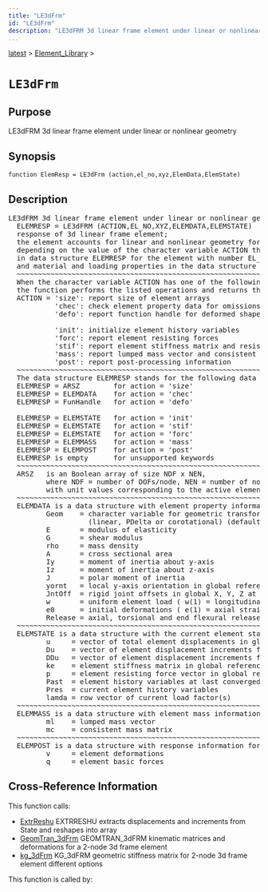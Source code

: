 ```yaml
---
title: "LE3dFrm"
id: "LE3dFrm"
description: "LE3dFRM 3d linear frame element under linear or nonlinear geometry"
...
```


<!-- <a name="_top"></a> -->
<!-- <div><a href="../../.autoindex.md">Home</a> &gt;  -->
 <a href="#">latest</a> &gt; <a href=".autoindex.md">Element_Library</a> &gt; 
<!-- LE3dFrm.m</div> -->

<!--<table width="100%"><tr><td align="left"><a href="../../.autoindex.md"><img alt="<" border="0" src="../../left.png">&nbsp;Master index</a></td>
<td align="right"><a href=".autoindex.md">Index for latest\Element_Library&nbsp;<img alt=">" border="0" src="../../right.png"></a></td></tr></table>-->
# `LE3dFrm`



## <a name="_name"></a>Purpose


LE3dFRM 3d linear frame element under linear or nonlinear geometry

<!-- <div class="box"><strong>LE3dFRM 3d linear frame element under linear or nonlinear geometry</strong></div> -->

## <a name="_synopsis"></a>Synopsis

`function ElemResp = LE3dFrm (action,el_no,xyz,ElemData,ElemState)` 

## Description


<pre class="comment">LE3dFRM 3d linear frame element under linear or nonlinear geometry   
  ELEMRESP = LE3dFRM (ACTION,EL_NO,XYZ,ELEMDATA,ELEMSTATE)
  response of 3d linear frame element;
  the element accounts for linear and nonlinear geometry for the nodal dof transformations; 
  depending on the value of the character variable ACTION the function returns information
  in data structure ELEMRESP for the element with number EL_NO, end node coordinates XYZ,
  and material and loading properties in the data structure ELEMDATA.
  ~~~~~~~~~~~~~~~~~~~~~~~~~~~~~~~~~~~~~~~~~~~~~~~~~~~~~~~~~~~~~~~~~~~~~~~~~~~~~~~~~~~~~~~~~
  When the character variable ACTION has one of the following values,
  the function performs the listed operations and returns the results in ELEMRESP:
  ACTION = 'size': report size of element arrays
           'chec': check element property data for omissions and assign default values
           'defo': report function handle for deformed shape

           'init': initialize element history variables
           'forc': report element resisting forces
           'stif': report element stiffness matrix and resisting forces
           'mass': report lumped mass vector and consistent mass matrix
           'post': report post-processing information
  ~~~~~~~~~~~~~~~~~~~~~~~~~~~~~~~~~~~~~~~~~~~~~~~~~~~~~~~~~~~~~~~~~~~~~~~~~~~~~~~~~~~~~~~~~
  The data structure ELEMRESP stands for the following data object(s) for each ACTION:
  ELEMRESP = ARSZ        for action = 'size' 
  ELEMRESP = ELEMDATA    for action = 'chec'
  ELEMRESP = FunHandle   for action = 'defo'

  ELEMRESP = ELEMSTATE   for action = 'init'
  ELEMRESP = ELEMSTATE   for action = 'stif'
  ELEMRESP = ELEMSTATE   for action = 'forc'
  ELEMRESP = ELEMMASS    for action = 'mass'
  ELEMRESP = ELEMPOST    for action = 'post'
  ELEMRESP is empty      for unsupported keywords
  ~~~~~~~~~~~~~~~~~~~~~~~~~~~~~~~~~~~~~~~~~~~~~~~~~~~~~~~~~~~~~~~~~~~~~~~~~~~~~~~~~~~~~~~~~
  ARSZ   is an Boolean array of size NDF x NEN,
         where NDF = number of DOFs/node, NEN = number of nodes,
         with unit values corresponding to the active element DOFs
  ~~~~~~~~~~~~~~~~~~~~~~~~~~~~~~~~~~~~~~~~~~~~~~~~~~~~~~~~~~~~~~~~~~~~~~~~~~~~~~~~~~~~~~~~~
  ELEMDATA is a data structure with element property information; it has the fields
         Geom    = character variable for geometric transformation of node variables
                   (linear, PDelta or corotational) (default=linear)
         E       = modulus of elasticity
         G       = shear modulus
         rho     = mass density
         A       = cross sectional area
         Iy      = moment of inertia about y-axis
         Iz      = moment of inertia about z-axis
         J       = polar moment of inertia
         yornt   = local y-axis orientation in global reference system (column vector)
         JntOff  = rigid joint offsets in global X, Y, Z at element ends; column 1 for node i, column 2 for node j
         w       = uniform element load ( w(1) = longitudinal, w(2),w(3) = transverse in y and z, resp.)
         e0      = initial deformations ( e(1) = axial strain, e(2),e(3) = curvature about y and z, resp.)
         Release = axial, torsional and end flexural releases in column vector (0=cont,1=hinge) (default=[0;0;0;0;0;0])
  ~~~~~~~~~~~~~~~~~~~~~~~~~~~~~~~~~~~~~~~~~~~~~~~~~~~~~~~~~~~~~~~~~~~~~~~~~~~~~~~~~~~~~~~~~
  ELEMSTATE is a data structure with the current element state; it has the fields
         u     = vector of total element displacements in global reference
         Du    = vector of element displacement increments from last convergence
         DDu   = vector of element displacement increments from last iteration
         ke    = element stiffness matrix in global reference; updated under ACTION = 'stif'
         p     = element resisting force vector in global reference; updated under ACTION = 'stif' or 'forc'
         Past  = element history variables at last converged state
         Pres  = current element history variables
         lamda = row vector of current load factor(s)
  ~~~~~~~~~~~~~~~~~~~~~~~~~~~~~~~~~~~~~~~~~~~~~~~~~~~~~~~~~~~~~~~~~~~~~~~~~~~~~~~~~~~~~~~~~
  ELEMMASS is a data structure with element mass information in fields
         ml    = lumped mass vector
         mc    = consistent mass matrix
  ~~~~~~~~~~~~~~~~~~~~~~~~~~~~~~~~~~~~~~~~~~~~~~~~~~~~~~~~~~~~~~~~~~~~~~~~~~~~~~~~~~~~~~~~~
  ELEMPOST is a data structure with response information for post-processing in fields
         v     = element deformations
         q     = element basic forces</pre>
<!-- <div class="fragment"><pre class="comment">LE3dFRM 3d linear frame element under linear or nonlinear geometry   
  ELEMRESP = LE3dFRM (ACTION,EL_NO,XYZ,ELEMDATA,ELEMSTATE)
  response of 3d linear frame element;
  the element accounts for linear and nonlinear geometry for the nodal dof transformations; 
  depending on the value of the character variable ACTION the function returns information
  in data structure ELEMRESP for the element with number EL_NO, end node coordinates XYZ,
  and material and loading properties in the data structure ELEMDATA.
  ~~~~~~~~~~~~~~~~~~~~~~~~~~~~~~~~~~~~~~~~~~~~~~~~~~~~~~~~~~~~~~~~~~~~~~~~~~~~~~~~~~~~~~~~~
  When the character variable ACTION has one of the following values,
  the function performs the listed operations and returns the results in ELEMRESP:
  ACTION = 'size': report size of element arrays
           'chec': check element property data for omissions and assign default values
           'defo': report function handle for deformed shape

           'init': initialize element history variables
           'forc': report element resisting forces
           'stif': report element stiffness matrix and resisting forces
           'mass': report lumped mass vector and consistent mass matrix
           'post': report post-processing information
  ~~~~~~~~~~~~~~~~~~~~~~~~~~~~~~~~~~~~~~~~~~~~~~~~~~~~~~~~~~~~~~~~~~~~~~~~~~~~~~~~~~~~~~~~~
  The data structure ELEMRESP stands for the following data object(s) for each ACTION:
  ELEMRESP = ARSZ        for action = 'size' 
  ELEMRESP = ELEMDATA    for action = 'chec'
  ELEMRESP = FunHandle   for action = 'defo'

  ELEMRESP = ELEMSTATE   for action = 'init'
  ELEMRESP = ELEMSTATE   for action = 'stif'
  ELEMRESP = ELEMSTATE   for action = 'forc'
  ELEMRESP = ELEMMASS    for action = 'mass'
  ELEMRESP = ELEMPOST    for action = 'post'
  ELEMRESP is empty      for unsupported keywords
  ~~~~~~~~~~~~~~~~~~~~~~~~~~~~~~~~~~~~~~~~~~~~~~~~~~~~~~~~~~~~~~~~~~~~~~~~~~~~~~~~~~~~~~~~~
  ARSZ   is an Boolean array of size NDF x NEN,
         where NDF = number of DOFs/node, NEN = number of nodes,
         with unit values corresponding to the active element DOFs
  ~~~~~~~~~~~~~~~~~~~~~~~~~~~~~~~~~~~~~~~~~~~~~~~~~~~~~~~~~~~~~~~~~~~~~~~~~~~~~~~~~~~~~~~~~
  ELEMDATA is a data structure with element property information; it has the fields
         Geom    = character variable for geometric transformation of node variables
                   (linear, PDelta or corotational) (default=linear)
         E       = modulus of elasticity
         G       = shear modulus
         rho     = mass density
         A       = cross sectional area
         Iy      = moment of inertia about y-axis
         Iz      = moment of inertia about z-axis
         J       = polar moment of inertia
         yornt   = local y-axis orientation in global reference system (column vector)
         JntOff  = rigid joint offsets in global X, Y, Z at element ends; column 1 for node i, column 2 for node j
         w       = uniform element load ( w(1) = longitudinal, w(2),w(3) = transverse in y and z, resp.)
         e0      = initial deformations ( e(1) = axial strain, e(2),e(3) = curvature about y and z, resp.)
         Release = axial, torsional and end flexural releases in column vector (0=cont,1=hinge) (default=[0;0;0;0;0;0])
  ~~~~~~~~~~~~~~~~~~~~~~~~~~~~~~~~~~~~~~~~~~~~~~~~~~~~~~~~~~~~~~~~~~~~~~~~~~~~~~~~~~~~~~~~~
  ELEMSTATE is a data structure with the current element state; it has the fields
         u     = vector of total element displacements in global reference
         Du    = vector of element displacement increments from last convergence
         DDu   = vector of element displacement increments from last iteration
         ke    = element stiffness matrix in global reference; updated under ACTION = 'stif'
         p     = element resisting force vector in global reference; updated under ACTION = 'stif' or 'forc'
         Past  = element history variables at last converged state
         Pres  = current element history variables
         lamda = row vector of current load factor(s)
  ~~~~~~~~~~~~~~~~~~~~~~~~~~~~~~~~~~~~~~~~~~~~~~~~~~~~~~~~~~~~~~~~~~~~~~~~~~~~~~~~~~~~~~~~~
  ELEMMASS is a data structure with element mass information in fields
         ml    = lumped mass vector
         mc    = consistent mass matrix
  ~~~~~~~~~~~~~~~~~~~~~~~~~~~~~~~~~~~~~~~~~~~~~~~~~~~~~~~~~~~~~~~~~~~~~~~~~~~~~~~~~~~~~~~~~
  ELEMPOST is a data structure with response information for post-processing in fields
         v     = element deformations
         q     = element basic forces</pre></div> -->

<!-- crossreference -->
## <a name="_cross"></a>Cross-Reference Information

This function calls:
<ul style="list-style-image:url(../../matlabicon.gif)">
<li><a href="/Functions/ExtrReshu" class="code" title="function [u,Du,DDu] = ExtrReshu (State,ndf,nen)">ExtrReshu</a>	EXTRRESHU extracts displacements and increments from State and reshapes into array</li><li><a href="/Functions/GeomTran_3dFrm" class="code" title="function [ag,bg,ab,v,Dv,DDv] = GeomTran_3dFrm (option,xyz,GeomData,u,Du,DDu)">GeomTran_3dFrm</a>	GEOMTRAN_3dFRM kinematic matrices and deformations for a 2-node 3d frame element</li><li><a href="/Functions/kg_3dFrm" class="code" title="function kg = kg_3dFrm (option,xyz,GeomData,u,q,ElLoad)">kg_3dFrm</a>	KG_3dFRM geometric stiffness matrix for 2-node 3d frame element different options</li></ul>

This function is called by:
<ul style="list-style-image:url(../../matlabicon.gif)">
</ul>
<!-- crossreference -->




<!-- <hr><address>Generated on Mon 15-Feb-2021 18:38:47 by <strong><a href="http://www.artefact.tk/software/matlab/m2html/" title="Matlab Documentation in HTML">m2html</a></strong> &copy; 2005</address> -->